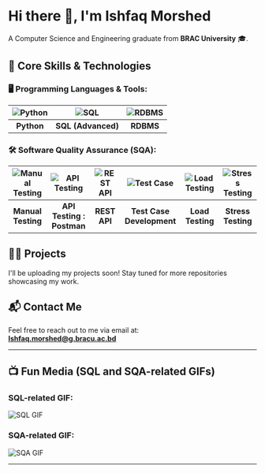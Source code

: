 # Hi there 👋, I'm **Ishfaq Morshed**  
A Computer Science and Engineering graduate from **BRAC University** 🎓.

## 🔧 Core Skills & Technologies

### 🖥️ Programming Languages & Tools:

| ![Python](https://img.icons8.com/color/48/000000/python.png) | ![SQL](https://img.icons8.com/color/48/000000/database.png) | ![RDBMS](https://img.icons8.com/color/48/000000/database.png) |
|:--:|:--:|:--:|
| **Python** | **SQL (Advanced)** | **RDBMS** |

### 🛠️ Software Quality Assurance (SQA):

| ![Manual Testing](https://img.icons8.com/?size=100&id=iNamA11qJFJq&format=png&color=000000) | ![API Testing](https://img.icons8.com/?size=100&id=32VTxWwd6gOB&format=png&color=000000) | ![REST API](https://img.icons8.com/?size=100&id=fuE9lK4QCkwn&format=png&color=000000) | ![Test Case](https://img.icons8.com/color/48/000000/clipboard.png) | ![Load Testing](https://img.icons8.com/color/48/000000/loading.png) | ![Stress Testing](https://img.icons8.com/color/48/000000/power.png) |
|:--:|:--:|:--:|:--:|:--:|:--:|
| **Manual Testing** | **API Testing : Postman** | **REST API** | **Test Case Development** | **Load Testing** | **Stress Testing** |

## 🧑‍💻 Projects

I'll be uploading my projects soon! Stay tuned for more repositories showcasing my work.

## 📬 Contact Me

Feel free to reach out to me via email at:  
[**Ishfaq.morshed@g.bracu.ac.bd**](mailto:Ishfaq.morshed@g.bracu.ac.bd)

---

## 📺 Fun Media (SQL and SQA-related GIFs)

### SQL-related GIF:
![SQL GIF](https://media.giphy.com/media/v1.Y2lkPTc5MGI3NjExdzVwanZxN3YzNnFpMTRnMWVlaG5nOTcxMXNjd3EzZzdkMDd6enVvOSZlcD12MV9naWZzX3NlYXJjaCZjdD1n/vISmwpBJUNYzukTnVx/giphy.gif)

### SQA-related GIF:
![SQA GIF](https://media2.giphy.com/media/v1.Y2lkPTc5MGI3NjExazhqM3EyeTFhMGhwam9uMWp6MDV4c3p4MnJibDA3ZmF6bDhibWk2aSZlcD12MV9pbnRlcm5hbF9naWZfYnlfaWQmY3Q9Zw/3o7WTL4qQCbbLLV2Pm/giphy.gif)

---
